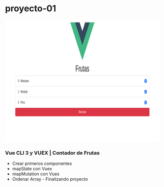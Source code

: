 # proyecto-01

<img src="img-app.png" alt="Smiley face" height="400">


### Vue CLI 3 y VUEX | Contador de Frutas
- Crear primeros componentes
- mapState con Vuex
- mapMutation con Vuex
- Ordenar Array - Finalizando proyecto

